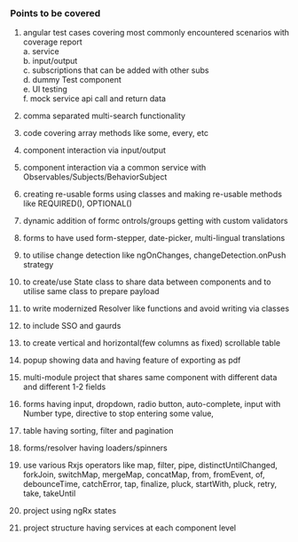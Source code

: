 ### Points to be covered
1. angular test cases covering most commonly encountered scenarios with coverage report <br>
	a. service <br>
	b. input/output<br>
	c. subscriptions that can be added with other subs<br>
	d. dummy Test component<br>
	e. UI testing <br>
 f. mock service api call and return data
	
3. comma separated multi-search functionality
	
4. code covering array methods like some, every, etc
	
5. component interaction via input/output

6. component interaction via a common service with Observables/Subjects/BehaviorSubject

7. creating re-usable forms using classes and making re-usable methods like REQUIRED(), OPTIONAL()

8. dynamic addition of formc ontrols/groups getting with custom validators

9. forms to have used form-stepper, date-picker, multi-lingual translations

10. to utilise change detection like ngOnChanges, changeDetection.onPush strategy

11. to create/use State class to share data between components and to utilise same class to prepare payload

12. to write modernized Resolver like functions and avoid writing via classes

13. to include SSO and gaurds

14. to create vertical and horizontal(few columns as fixed) scrollable table

15. popup showing data and having feature of exporting as pdf

16. multi-module project that shares same component with different data and different 1-2 fields

17. forms having input, dropdown, radio button, auto-complete, input with Number type, directive to stop entering some value,

18. table having sorting, filter and pagination

19. forms/resolver having loaders/spinners
20. use various Rxjs operators like
    map, filter, pipe, distinctUntilChanged, forkJoin, switchMap, mergeMap, concatMap, from, fromEvent, of, debounceTime, catchError, tap, finalize, pluck, startWith, pluck, retry, take, takeUntil
21. project using ngRx states
22. project structure having services at each component level
